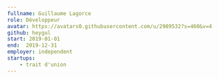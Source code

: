 ```yaml
---
fullname: Guillaume Lagorce
role: Développeur
avatar: https://avatars0.githubusercontent.com/u/2989532?s=460&v=4
github: heygul
start: 2019-01-01
end:  2019-12-31
employer: independent
startups: 
    - trait d'union
---
```

